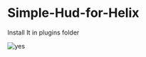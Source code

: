 # Simple-Hud-for-Helix
Install It in plugins folder


![yes](https://github.com/user-attachments/assets/059f81bd-636c-4d70-b97c-7e3498f19b36)

